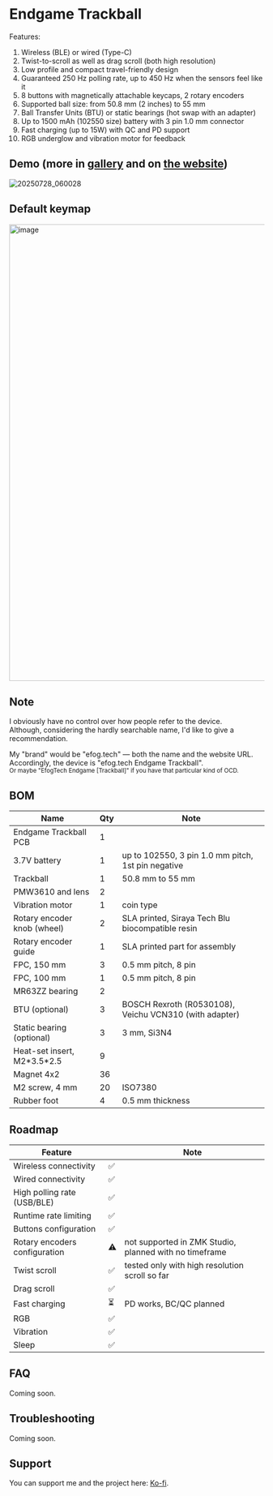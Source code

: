 # Endgame Trackball

Features:
1. Wireless (BLE) or wired (Type-C)
2. Twist-to-scroll as well as drag scroll (both high resolution)
3. Low profile and compact travel-friendly design
4. Guaranteed 250 Hz polling rate, up to 450 Hz when the sensors feel like it 
5. 8 buttons with magnetically attachable keycaps, 2 rotary encoders
6. Supported ball size: from 50.8 mm (2 inches) to 55 mm
7. Ball Transfer Units (BTU) or static bearings (hot swap with an adapter)
8. Up to 1500 mAh (102550 size) battery with 3 pin 1.0 mm connector
9. Fast charging (up to 15W) with QC and PD support
10. RGB underglow and vibration motor for feedback 

## Demo (more in [gallery](./GALLERY.md) and on [the website](https://efog.tech/docs/colors))

![20250728_060028](https://github.com/user-attachments/assets/f433f68a-cfca-4bec-8bcd-85bc274544f8)

## Default keymap

<img width="640" height="901" alt="image" src="https://github.com/user-attachments/assets/115a63dd-927b-42d1-9a14-0b083705311e" />

## Note

I obviously have no control over how people refer to the device.  
Although, considering the hardly searchable name, I'd like to give a recommendation.  

My "brand" would be "efog.tech" — both the name and the website URL.  
Accordingly, the device is "efog.tech Endgame Trackball".  
<sub>Or maybe "EfogTech Endgame \[Trackball\]" if you have that particular kind of OCD.</sub> 

## BOM

| Name                             | Qty | Note                                                                 |
|----------------------------------|-----|----------------------------------------------------------------------|
| Endgame Trackball PCB            | 1   |                                                                      |
| 3.7V battery                     | 1   | up to 102550, 3 pin 1.0 mm pitch, 1st pin negative                   |
| Trackball                        | 1   | 50.8 mm to 55 mm                                                     |
| PMW3610 and lens                 | 2   |                                                                      |
| Vibration motor                  | 1   | coin type                                                            |
| Rotary encoder knob (wheel)      | 2   | SLA printed, Siraya Tech Blu biocompatible resin                     |
| Rotary encoder guide             | 1   | SLA printed part for assembly                                        |
| FPC, 150 mm                      | 3   | 0.5 mm pitch, 8 pin                                                  |
| FPC, 100 mm                      | 1   | 0.5 mm pitch, 8 pin                                                  |
| MR63ZZ bearing                   | 2   |                                                                      |
| BTU (optional)                   | 3   | BOSCH Rexroth (R0530108), Veichu VCN310 (with adapter)               |
| Static bearing (optional)        | 3   | 3 mm, Si3N4                                                          |
| Heat-set insert, M2\*3.5*2.5     | 9   |                                                                      |
| Magnet 4x2                       | 36  |                                                                      |
| M2 screw, 4 mm                   | 20  | ISO7380                                                              |
| Rubber foot                      | 4   | 0.5 mm thickness                                                     |

## Roadmap

| Feature                       |       | Note |
|-------------------------------|-------|------|
| Wireless connectivity         | ✅    |      |
| Wired connectivity            | ✅    |      |
| High polling rate (USB/BLE)   | ✅    |      |
| Runtime rate limiting         | ✅    |      |
| Buttons configuration         | ✅    |      |
| Rotary encoders configuration | ⚠️    | not supported in ZMK Studio, planned with no timeframe |
| Twist scroll                  | ✅    | tested only with high resolution scroll so far |
| Drag scroll                   | ✅    |      |
| Fast charging                 | ⏳    | PD works, BC/QC planned |
| RGB                           | ✅    |      |
| Vibration                     | ✅    |      |
| Sleep                         | ✅    |      |

## FAQ

Coming soon.

## Troubleshooting

Coming soon.

## Support

You can support me and the project here: [Ko-fi](https://ko-fi.com/efogdev).
